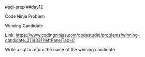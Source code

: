 #sql-prep
##day12

Code Ninja Problem

Winning Candidate

Link:
https://www.codingninjas.com/codestudio/problems/winning-candidate_2119331?leftPanelTab=0

Write a sql to return the name of the winning candidate